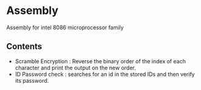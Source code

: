 # Assembly  
Assembly for intel 8086 microprocessor family 

## Contents
- Scramble Encryption : Reverse the binary order of the index of each character and print the output on the new order.
- ID Password check : searches for an id in the stored IDs and then verify its password.
